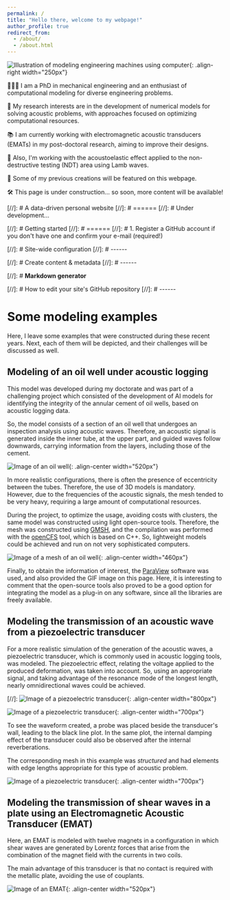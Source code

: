```yaml
---
permalink: /
title: "Hello there, welcome to my webpage!"
author_profile: true
redirect_from: 
  - /about/
  - /about.html
---
```


![Illustration of modeling engineering machines using computer](/images/image__my_webpage.jpeg){: .align-right width="250px"}

👨🏻‍💻 I am a PhD in mechanical engineering and an enthusiast of computational modeling for diverse engineering problems. 

🔬 My research interests are in the development of numerical models for solving acoustic problems, with approaches focused on optimizing computational resources.

📚 I am currently working with electromagnetic acoustic transducers (EMATs) in my post-doctoral research, aiming to improve their designs. 

🔩 Also, I'm working with the acoustoelastic effect applied to the non-destructive testing (NDT) area using Lamb waves. 

🧪 Some of my previous creations will be featured on this webpage.

🛠 This page is under construction... so soon, more content will be available!

[//]: # A data-driven personal website
[//]: # ======
[//]: # Under development...

[//]: # Getting started
[//]: # ======
[//]: # 1. Register a GitHub account if you don't have one and confirm your e-mail (required!)

[//]: # Site-wide configuration
[//]: # ------


[//]: # Create content & metadata
[//]: # ------


[//]: # **Markdown generator**


[//]: # How to edit your site's GitHub repository
[//]: # ------

# Some modeling examples

Here, I leave some examples that were constructed during these recent years. Next, each of them will be depicted, and their challenges will be discussed as well.  

## Modeling of an oil well under acoustic logging

This model was developed during my doctorate and was part of a challenging project which consisted of the development of AI models for identifying the integrity of the annular cement of oil wells, based on acoustic logging data. 

So, the model consists of a section of an oil well that undergoes an inspection analysis using acoustic waves. Therefore, an acoustic signal is generated inside the inner tube, at the upper part, and guided waves follow downwards, carrying information from the layers, including those of the cement.

![Image of an oil well](/images/Well_Simulation_Movement.gif){: .align-center width="520px"} 

In more realistic configurations, there is often the presence of eccentricity between the tubes. Therefore, the use of 3D models is mandatory. However, due to the frequencies of the acoustic signals, the mesh tended to be very heavy, requiring a large amount of computational resources. 

During the project, to optimize the usage, avoiding costs with clusters, the same model was constructed using light open-source tools. Therefore, the mesh was constructed using [GMSH](https://gmsh.info/), and the compilation was performed with the [openCFS](https://opencfs.org/) tool, which is based on C++. So, lightweight models could be achieved and run on not very sophisticated computers. 

![Image of a mesh of an oil well](/images/GMSH_3pipes_3D_mesh_eccentricity_cut.png){: .align-center width="460px"} 

Finally, to obtain the information of interest, the [ParaView](https://www.paraview.org/) software was used, and also provided the GIF image on this page. Here, it is interesting to comment that the open-source tools also proved to be a good option for integrating the model as a plug-in on any software, since all the libraries are freely available.

## Modeling the transmission of an acoustic wave from a piezoelectric transducer 

For a more realistic simulation of the generation of the acoustic waves, a piezoelectric transducer, which is commonly used in acoustic logging tools, was modeled. The piezoelectric effect, relating the voltage applied to the produced deformation, was taken into account. So, using an appropriate signal, and taking advantage of the resonance mode of the longest length, nearly omnidirectional waves could be achieved. 

[//]: ![Image of a piezoelectric transducer](/images/Piezo_CFS_acoustic.png){: .align-center width="800px"}

![Image of a piezoelectric transducer](/images/Gif_PiezoAcoustic.gif){: .align-center width="700px"}

To see the waveform created, a probe was placed beside the transducer's wall, leading to the black line plot. In the same plot, the internal damping effect of the transducer could also be observed after the internal reverberations. 

The corresponding mesh in this example was _structured_ and had elements with edge lengths appropriate for this type of acoustic problem. 

![Image of a piezoelectric transducer](/images/Mesh_Piezo_CFS_GMSH.png){: .align-center width="700px"}

## Modeling the transmission of shear waves in a plate using an Electromagnetic Acoustic Transducer (EMAT)

Here, an EMAT is modeled with twelve magnets in a configuration in which shear waves are generated by Lorentz forces that arise from the combination of the magnet field with the currents in two coils.

The main advantage of this transducer is that no contact is required with the metallic plate, avoiding the use of couplants.

![Image of an EMAT](/images/StressVonMises_PPM_paper02025.gif){: .align-center width="520px"}




